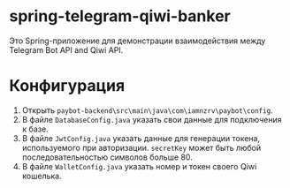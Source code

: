 # spring-telegram-qiwi-banker
Это Spring-приложение для демонстрации взаимодействия между Telegram Bot API and Qiwi API.

# Конфигурация
1. Открыть  `paybot-backend\src\main\java\com\iamnzrv\paybot\config`.
2. В файле `DatabaseConfig.java` указать свои данные для подключения к базе.
3. В файле `JwtConfig.java` указать данные для генерации токена, используемого при авторизации.
   `secretKey` может быть любой последовательностью символов больше 80.
4. В файле `WalletConfig.java` указать номер и токен своего Qiwi кошелька.
